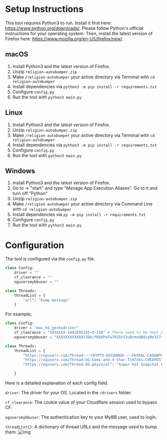 # Setup Instructions
This tool requires Python3 to run. Install it first here: https://www.python.org/downloads/. Please follow Python's official instructions for your operating system. Then, install the latest version of Firefox here: https://www.mozilla.org/en-US/firefox/new/. 

## macOS
1. Install Python3 and the latest version of Firefox.
2. Unzip `religion-autobumper.zip`
3. Make `/religion-autobumper` your active directory via Terminal with `cd religion-autobumper`
4. Install dependencies via `python3 -m pip install -r requirements.txt`
5. Configure `config.py`
6. Run the tool with `python3 main.py`

## Linux
1. Install Python3 and the latest version of Firefox.
2. Unzip `religion-autobumper.zip`
3. Make `/religion-autobumper` your active directory via Terminal with `cd religion-autobumper`
4. Install dependencies via `python3 -m pip install -r requirements.txt`
5. Configure `config.py`
6. Run the tool with `python3 main.py`

## Windows
1. Install Python3 and the latest version of Firefox.
2. Go to -> "start" and type "Manage App Execution Aliases". Go to it and turn off "Python"
3. Unzip `religion-autobumper.zip`
4. Make `/religion-autobumper` your active directory via Command Line with `cd religion-autobumper`
5. Install dependencies via `py -m pip install -r requirements.txt`
6. Configure `config.py`
7. Run the tool with `python3 main.py`

# Configuration
The tool is configured via the `config.py` file. 

```python
class Config:
    driver = ""
    cf_clearance = ""
    ogusersmybbuser = ""

class Threads:
    threadList = {
        "url": "bump message"
    }
```

For example;
```python
class Config:
    driver = "mac_m1_geckodriver"
    cf_clearance = "XXXXXXX-1641695245-0-150" # These need to be kept private.
    ogusersmybbuser = "XXXXXXXXXXk0JJDbcfKbDPeFw7RZStY2uBrmxQB81yNe327xgUAt" # These need to be kept private.

class Threads:
    threadList = {
        "https://ogusers.com/Thread-✅-CRYPTO-EXCHANGE-✅-PAYPAL-CASHAPP-APPLEPAY-ZELLE-CRYPTO": "Bumping this thread! Available to exchange!",
        "https://ogusers.com/Thread-OG-Semi-and-4-Char-TikToks-CHEAPEST-5": "Super cheap TikTok accounts for sell!",
        "https://ogusers.com/Thread-OG-physical": "Super hot Snapchat OG buy it now"

    }
```

Here is a detailed explanation of each config field.

`driver`: The driver for your OS. Located in the `/drivers` folder. 

`cf_clearance`: The cookie value of your Cloudflare session used to bypass CF. 

`ogusersmybbuser`: The authentication key to your MyBB user, used to login. 

`threadList{}`: A dictionary of thread URLs and the message used to bump them.
![img](https://i.imgur.com/xZnsiRr.png)
